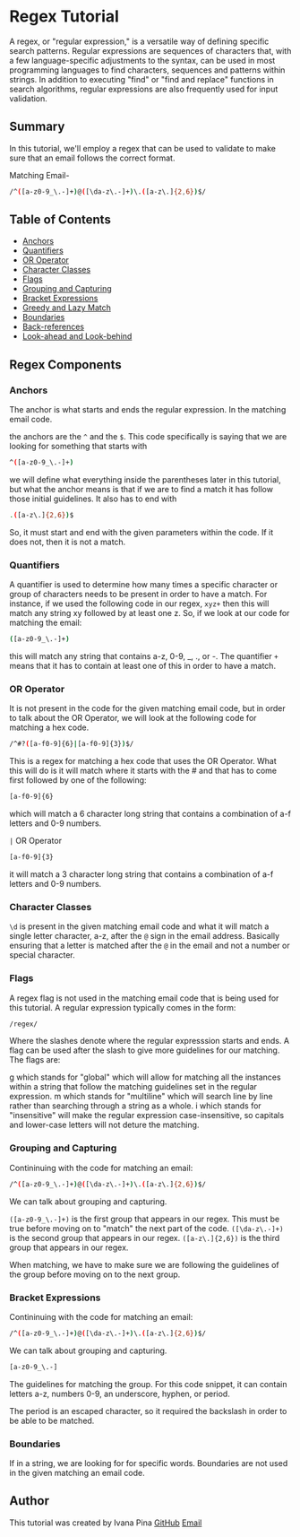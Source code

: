 # Regex Tutorial

A regex, or "regular expression," is a versatile way of defining specific search patterns. Regular expressions are sequences of characters that, with a few language-specific adjustments to the syntax, can be used in most programming languages to find characters, sequences and patterns within strings. In addition to executing "find" or "find and replace" functions in search algorithms, regular expressions are also frequently used for input validation.

## Summary

In this tutorial, we'll employ a regex that can be used to validate to make sure that an email follows the correct format.

Matching Email-

```sh 
/^([a-z0-9_\.-]+)@([\da-z\.-]+)\.([a-z\.]{2,6})$/ 
```

## Table of Contents

- [Anchors](#anchors)
- [Quantifiers](#quantifiers)
- [OR Operator](#or-operator)
- [Character Classes](#character-classes)
- [Flags](#flags)
- [Grouping and Capturing](#grouping-and-capturing)
- [Bracket Expressions](#bracket-expressions)
- [Greedy and Lazy Match](#greedy-and-lazy-match)
- [Boundaries](#boundaries)
- [Back-references](#back-references)
- [Look-ahead and Look-behind](#look-ahead-and-look-behind)

## Regex Components

### Anchors

The anchor is what starts and ends the regular expression. In the matching email code.

the anchors are the `^` and the `$`. This code specifically is saying that we are looking for something that starts with 

```sh
^([a-z0-9_\.-]+)
```

we will define what everything inside the parentheses later in this tutorial, but what the anchor means is that if we are to find a match it has follow those initial guidelines. It also has to end with 
```sh
.([a-z\.]{2,6})$
```

So, it must start and end with the given parameters within the code. If it does not, then it is not a match.

### Quantifiers

A quantifier is used to determine how many times a specific character or group of characters needs to be present in order to have a match. For instance, if we used the following code in our regex, `xyz+` then this will match any string xy followed by at least one z. So, if we look at our code for matching the email:

```sh
([a-z0-9_\.-]+)
```
this will match any string that contains a-z, 0-9, _, ., or -. The quantifier `+` means that it has to contain at least one of this in order to have a match.


### OR Operator

It is not present in the code for the given matching email code, but in order to talk about the OR Operator, we will look at the following code for matching a hex code.

```sh
/^#?([a-f0-9]{6}|[a-f0-9]{3})$/
```
This is a regex for matching a hex code that uses the OR Operator. What this will do is it will match where it starts with the # and that has to come first followed by one of the following:

```sh
[a-f0-9]{6}
```
which will match a 6 character long string that contains a combination of a-f letters and 0-9 numbers.

`|` OR Operator

```sh
[a-f0-9]{3}
```
it will match a 3 character long string that contains a combination of a-f letters and 0-9 numbers.

### Character Classes

`\d` is present in the given matching email code and what it will match a single letter character, a-z, after the `@` sign in the email address. Basically ensuring that a letter is matched after the `@` in the email and not a number or special character.

### Flags

A regex flag is not used in the matching email code that is being used for this tutorial. A regular expression typically comes in the form:

```sh
/regex/
```
Where the slashes denote where the regular expresssion starts and ends. A flag can be used after the slash to give more guidelines for our matching. The flags are:

g which stands for "global" which will allow for matching all the instances within a string that follow the matching guidelines set in the regular expression.
m which stands for "multiline" which will search line by line rather than searching through a string as a whole.
i which stands for "insensitive" will make the regular expression case-insensitive, so capitals and lower-case letters will not deture the matching.

### Grouping and Capturing

Contininuing with the code for matching an email:

```sh
/^([a-z0-9_\.-]+)@([\da-z\.-]+)\.([a-z\.]{2,6})$/
```
We can talk about grouping and capturing.

`([a-z0-9_\.-]+)` is the first group that appears in our regex. This must be true before moving on to "match" the next part of the code. `([\da-z\.-]+)` is the second group that appears in our regex. `([a-z\.]{2,6})` is the third group that appears in our regex.

When matching, we have to make sure we are following the guidelines of the group before moving on to the next group.

### Bracket Expressions

Contininuing with the code for matching an email:

```sh
/^([a-z0-9_\.-]+)@([\da-z\.-]+)\.([a-z\.]{2,6})$/
```

We can talk about grouping and capturing.

```sh
[a-z0-9_\.-]
```
The guidelines for matching the group. For this code snippet, it can contain letters a-z, numbers 0-9, an underscore, hyphen, or period.

The period is an escaped character, so it required the backslash in order to be able to be matched.

### Boundaries

If in a string, we are looking for for specific words. Boundaries are not used in the given matching an email code.

## Author

This tutorial was created by Ivana Pina
[GitHub](https://github.com/ivanapina/)
[Email](ivanapina@gmail.com)